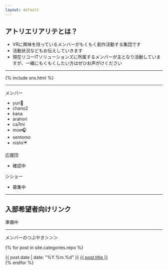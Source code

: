 ```yaml
---
layout: default
---
```


<h2>アトリエリアリテとは？</h2>
<ul>
  <li>VRに興味を持っているメンバーがもくもく創作活動する集団です</li>
  <li>活動状況などもお伝えしていきます</li>
  <li>現在リコーITソリューションズに所属するメンバーが主となり活動していますが、一緒にもくもくしたい方はぜひお声がけください</li>
</ul>
<hr>

{% include sns.html %}

<hr>
<div class="container-fluid">
  <div class="row">
    <div class="col">
      メンバー
      <ul>
        <li>yuri🍎</li>
        <li>chano2</li>
        <li>kana</li>
        <li>arahori</li>
        <li>ca7mi</li>
        <li>moe🎧</li>
        <li>sentomo</li>
        <li>nishii☔</li>
      </ul>
      <!--<h2>卒業生</h2>
      <ul>
        <li>まだいない</li>
      </ul>-->
    </div>
    <div class="col">
      応援団
      <ul>
        <li>確認中</li>
      </ul>
    </div>
    <div class="col">
      シショー
      <ul>
        <li>募集中</li>
      </ul>
    </div>
  </div>
</div><!-- container-fluid -->
<hr>

<h2>入部希望者向けリンク</h2>
準備中

<hr>

メンバーのつぶやき＞＞＞

{% for post in site.categories.repo %}
  <div>
    {{ post.date | date: "%Y.%m.%d" }} <a href="{{ site.url }}{{ post.url }}">{{ post.title }}</a>
  </div>
{% endfor %}
